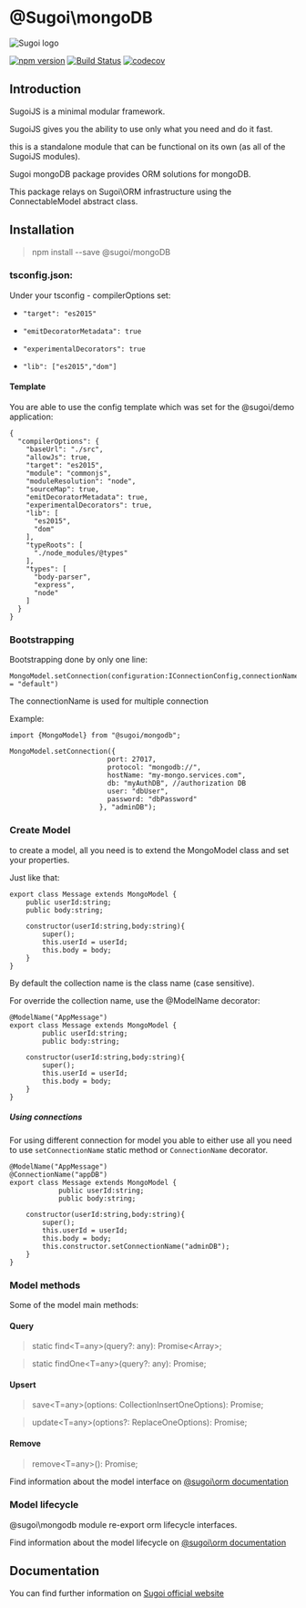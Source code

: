 # @Sugoi\mongoDB

![Sugoi logo](https://www.sugoijs.com/assets/logo_inverse.png)

[![npm version](https://badge.fury.io/js/%40sugoi%2Fmongodb.svg)](https://badge.fury.io/js/%40sugoi%2Fmongodb)
[![Build Status](https://travis-ci.org/sugoiJS/mongoDB.svg?branch=master)](https://travis-ci.org/sugoiJS/mongoDB)
[![codecov](https://codecov.io/gh/sugoiJS/mongoDB/branch/master/graph/badge.svg)](https://codecov.io/gh/sugoiJS/mongoDB)

## Introduction
SugoiJS is a minimal modular framework.

SugoiJS gives you the ability to use only what you need and do it fast.

this is a standalone module that can be functional on its own (as all of the SugoiJS modules).


Sugoi mongoDB package provides ORM solutions for mongoDB.

This package relays on Sugoi\ORM infrastructure using the ConnectableModel abstract class.

## Installation

> npm install --save @sugoi/mongoDB

### tsconfig.json:

Under your tsconfig - compilerOptions set:

- `"target": "es2015"`

- `"emitDecoratorMetadata": true`

- `"experimentalDecorators": true`

- `"lib": ["es2015","dom"]`


#### Template

You are able to use the config template which was set for the @sugoi/demo application:

    {
      "compilerOptions": {
        "baseUrl": "./src",
        "allowJs": true,
        "target": "es2015",
        "module": "commonjs",
        "moduleResolution": "node",
        "sourceMap": true,
        "emitDecoratorMetadata": true,
        "experimentalDecorators": true,
        "lib": [
          "es2015",
          "dom"
        ],
        "typeRoots": [
          "./node_modules/@types"
        ],
        "types": [
          "body-parser",
          "express",
          "node"
        ]
      }
    }

### Bootstrapping

Bootstrapping done by only one line:

    MongoModel.setConnection(configuration:IConnectionConfig,connectionName:string = "default")

The connectionName is used for multiple connection

Example:

    import {MongoModel} from "@sugoi/mongodb";

    MongoModel.setConnection({
                            port: 27017,
                            protocol: "mongodb://",
                            hostName: "my-mongo.services.com",
                            db: "myAuthDB", //authorization DB
                            user: "dbUser",
                            password: "dbPassword"
                          }, "adminDB");


### Create Model

to create a model, all you need is to extend the MongoModel class and set your properties.

Just like that:

    export class Message extends MongoModel {
        public userId:string;
        public body:string;

        constructor(userId:string,body:string){
            super();
            this.userId = userId;
            this.body = body;
        }
    }

By default the collection name is the class name (case sensitive).

For override the collection name, use the @ModelName decorator:

    @ModelName("AppMessage")
    export class Message extends MongoModel {
            public userId:string;
            public body:string;

        constructor(userId:string,body:string){
            super();
            this.userId = userId;
            this.body = body;
        }
    }

##### Using connections

For using different connection for model you able to either use all you need to use
`setConnectionName` static method or `ConnectionName` decorator.

    @ModelName("AppMessage")
    @ConnectionName("appDB")
    export class Message extends MongoModel {
                public userId:string;
                public body:string;

        constructor(userId:string,body:string){
            super();
            this.userId = userId;
            this.body = body;
            this.constructor.setConnectionName("adminDB");
        }
    }

### Model methods

Some of the model main methods:

#### Query

> static find<T=any>(query?: any): Promise<Array<T>>;

> static findOne<T=any>(query?: any): Promise<T>;

#### Upsert

> save<T=any>(options: CollectionInsertOneOptions): Promise<T>;

> update<T=any>(options?: ReplaceOneOptions): Promise<T>;

#### Remove

> remove<T=any>(): Promise<T>;

Find information about the model interface on [@sugoi\orm documentation](http://www.sugoijs.com/documentation/orm/index)


### Model lifecycle

@sugoi\mongodb module re-export orm lifecycle interfaces.

Find information about the model lifecycle on [@sugoi\orm documentation](http://www.sugoijs.com/documentation/orm/index)

## Documentation

You can find further information on [Sugoi official website](http://www.sugoijs.com)
